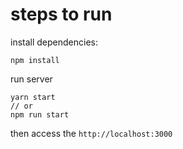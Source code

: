 # steps to run

install dependencies: 
```
npm install
```

run server

```
yarn start
// or
npm run start
```

then access the `http://localhost:3000`
